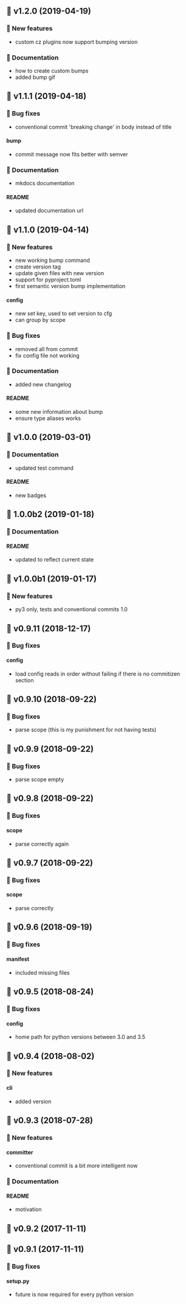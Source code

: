 ## 🚀 v1.2.0 (2019-04-19)

### 💫 New features

- custom cz plugins now support bumping version

### 📖 Documentation

- how to create custom bumps
- added bump gif

## 🚀 v1.1.1 (2019-04-18)

### 🐛 Bug fixes

- conventional commit 'breaking change' in body instead of title

#### bump

- commit message now fits better with semver

### 📖 Documentation

- mkdocs documentation

#### README

- updated documentation url

## 🚀 v1.1.0 (2019-04-14)

### 💫 New features

- new working bump command
- create version tag
- update given files with new version
- support for pyproject.toml
- first semantic version bump implementation

#### config

- new set key, used to set version to cfg
- can group by scope

### 🐛 Bug fixes

- removed all from commit
- fix config file not working

### 📖 Documentation

- added new changelog

#### README

- some new information about bump
- ensure type aliases works

## 🚀 v1.0.0 (2019-03-01)

### 📖 Documentation

- updated test command

#### README

- new badges

## 🚀 1.0.0b2 (2019-01-18)

### 📖 Documentation

#### README

- updated to reflect current state

## 🚀 v1.0.0b1 (2019-01-17)

### 💫 New features

- py3 only, tests and conventional commits 1.0

## 🚀 v0.9.11 (2018-12-17)

### 🐛 Bug fixes

#### config

- load config reads in order without failing if there is no commitizen section

## 🚀 v0.9.10 (2018-09-22)

### 🐛 Bug fixes

- parse scope (this is my punishment for not having tests)

## 🚀 v0.9.9 (2018-09-22)

### 🐛 Bug fixes

- parse scope empty

## 🚀 v0.9.8 (2018-09-22)

### 🐛 Bug fixes

#### scope

- parse correctly again

## 🚀 v0.9.7 (2018-09-22)

### 🐛 Bug fixes

#### scope

- parse correctly

## 🚀 v0.9.6 (2018-09-19)

### 🐛 Bug fixes

#### manifest

- included missing files

## 🚀 v0.9.5 (2018-08-24)

### 🐛 Bug fixes

#### config

- home path for python versions between 3.0 and 3.5

## 🚀 v0.9.4 (2018-08-02)

### 💫 New features

#### cli

- added version

## 🚀 v0.9.3 (2018-07-28)

### 💫 New features

#### committer

- conventional commit is a bit more intelligent now

### 📖 Documentation

#### README

- motivation

## 🚀 v0.9.2 (2017-11-11)

## 🚀 v0.9.1 (2017-11-11)

### 🐛 Bug fixes

#### setup.py

- future is now required for every python version

<!-- End of file -->
